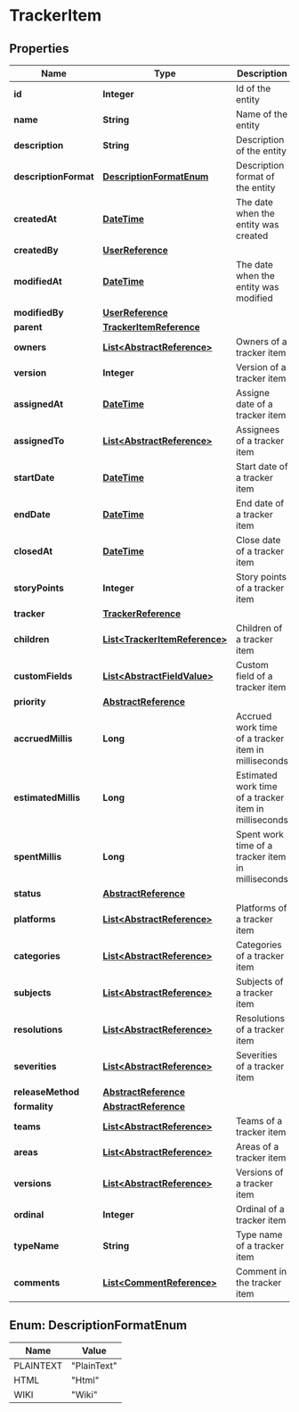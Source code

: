 

# TrackerItem

## Properties

Name | Type | Description | Notes
------------ | ------------- | ------------- | -------------
**id** | **Integer** | Id of the entity |  [optional]
**name** | **String** | Name of the entity |  [optional]
**description** | **String** | Description of the entity |  [optional]
**descriptionFormat** | [**DescriptionFormatEnum**](#DescriptionFormatEnum) | Description format of the entity |  [optional]
**createdAt** | [**DateTime**](DateTime.md) | The date when the entity was created |  [optional]
**createdBy** | [**UserReference**](UserReference.md) |  |  [optional]
**modifiedAt** | [**DateTime**](DateTime.md) | The date when the entity was modified |  [optional]
**modifiedBy** | [**UserReference**](UserReference.md) |  |  [optional]
**parent** | [**TrackerItemReference**](TrackerItemReference.md) |  |  [optional]
**owners** | [**List&lt;AbstractReference&gt;**](AbstractReference.md) | Owners of a tracker item |  [optional]
**version** | **Integer** | Version of a tracker item |  [optional]
**assignedAt** | [**DateTime**](DateTime.md) | Assigne date of a tracker item |  [optional]
**assignedTo** | [**List&lt;AbstractReference&gt;**](AbstractReference.md) | Assignees of a tracker item |  [optional]
**startDate** | [**DateTime**](DateTime.md) | Start date of a tracker item |  [optional]
**endDate** | [**DateTime**](DateTime.md) | End date of a tracker item |  [optional]
**closedAt** | [**DateTime**](DateTime.md) | Close date of a tracker item |  [optional]
**storyPoints** | **Integer** | Story points of a tracker item |  [optional]
**tracker** | [**TrackerReference**](TrackerReference.md) |  |  [optional]
**children** | [**List&lt;TrackerItemReference&gt;**](TrackerItemReference.md) | Children of a tracker item |  [optional]
**customFields** | [**List&lt;AbstractFieldValue&gt;**](AbstractFieldValue.md) | Custom field of a tracker item |  [optional]
**priority** | [**AbstractReference**](AbstractReference.md) |  |  [optional]
**accruedMillis** | **Long** | Accrued work time of a tracker item in milliseconds |  [optional]
**estimatedMillis** | **Long** | Estimated work time of a tracker item in milliseconds |  [optional]
**spentMillis** | **Long** | Spent work time of a tracker item in milliseconds |  [optional]
**status** | [**AbstractReference**](AbstractReference.md) |  |  [optional]
**platforms** | [**List&lt;AbstractReference&gt;**](AbstractReference.md) | Platforms of a tracker item |  [optional]
**categories** | [**List&lt;AbstractReference&gt;**](AbstractReference.md) | Categories of a tracker item |  [optional]
**subjects** | [**List&lt;AbstractReference&gt;**](AbstractReference.md) | Subjects of a tracker item |  [optional]
**resolutions** | [**List&lt;AbstractReference&gt;**](AbstractReference.md) | Resolutions of a tracker item |  [optional]
**severities** | [**List&lt;AbstractReference&gt;**](AbstractReference.md) | Severities of a tracker item |  [optional]
**releaseMethod** | [**AbstractReference**](AbstractReference.md) |  |  [optional]
**formality** | [**AbstractReference**](AbstractReference.md) |  |  [optional]
**teams** | [**List&lt;AbstractReference&gt;**](AbstractReference.md) | Teams of a tracker item |  [optional]
**areas** | [**List&lt;AbstractReference&gt;**](AbstractReference.md) | Areas of a tracker item |  [optional]
**versions** | [**List&lt;AbstractReference&gt;**](AbstractReference.md) | Versions of a tracker item |  [optional]
**ordinal** | **Integer** | Ordinal of a tracker item |  [optional]
**typeName** | **String** | Type name of a tracker item |  [optional]
**comments** | [**List&lt;CommentReference&gt;**](CommentReference.md) | Comment in the tracker item |  [optional]



## Enum: DescriptionFormatEnum

Name | Value
---- | -----
PLAINTEXT | &quot;PlainText&quot;
HTML | &quot;Html&quot;
WIKI | &quot;Wiki&quot;



